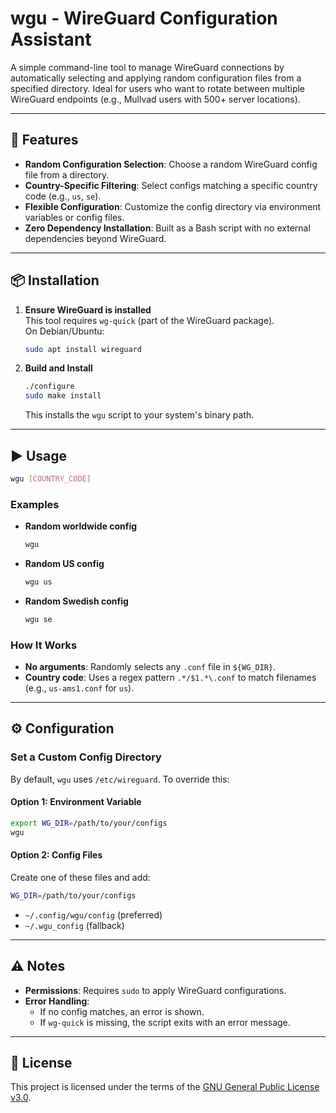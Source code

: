 # wgu - WireGuard Configuration Assistant

A simple command-line tool to manage WireGuard connections by automatically selecting and applying random configuration files from a specified directory. Ideal for users who want to rotate between multiple WireGuard endpoints (e.g., Mullvad users with 500+ server locations).

---

## 🚀 Features

- **Random Configuration Selection**: Choose a random WireGuard config file from a directory.
- **Country-Specific Filtering**: Select configs matching a specific country code (e.g., `us`, `se`).
- **Flexible Configuration**: Customize the config directory via environment variables or config files.
- **Zero Dependency Installation**: Built as a Bash script with no external dependencies beyond WireGuard.

---

## 📦 Installation

1. **Ensure WireGuard is installed**  
   This tool requires `wg-quick` (part of the WireGuard package).  
   On Debian/Ubuntu:  
   ```bash
   sudo apt install wireguard
   ```

2. **Build and Install**  
   ```bash
   ./configure
   sudo make install
   ```
   This installs the `wgu` script to your system's binary path.

---

## ▶️ Usage

```bash
wgu [COUNTRY_CODE]
```

### Examples

- **Random worldwide config**  
  ```bash
  wgu
  ```

- **Random US config**  
  ```bash
  wgu us
  ```

- **Random Swedish config**  
  ```bash
  wgu se
  ```

### How It Works

- **No arguments**: Randomly selects any `.conf` file in `${WG_DIR}`.
- **Country code**: Uses a regex pattern `.*/$1.*\.conf` to match filenames (e.g., `us-ams1.conf` for `us`).

---

## ⚙️ Configuration

### Set a Custom Config Directory

By default, `wgu` uses `/etc/wireguard`. To override this:

#### Option 1: Environment Variable
```bash
export WG_DIR=/path/to/your/configs
wgu
```

#### Option 2: Config Files
Create one of these files and add:
```bash
WG_DIR=/path/to/your/configs
```

- `~/.config/wgu/config` (preferred)
- `~/.wgu_config` (fallback)

---

## ⚠️ Notes

- **Permissions**: Requires `sudo` to apply WireGuard configurations.
- **Error Handling**:  
  - If no config matches, an error is shown.  
  - If `wg-quick` is missing, the script exits with an error message.

---

## 📄 License

This project is licensed under the terms of the [GNU General Public License v3.0](LICENSE).
